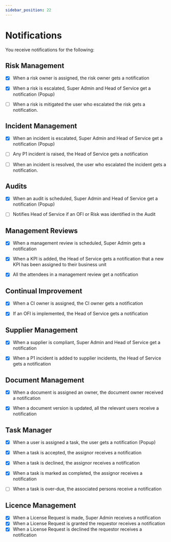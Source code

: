 ```yaml
---
sidebar_position: 22
---
```


# Notifications

You receive notifications for the following:

## Risk Management

- [x] When a risk owner is assigned, the risk owner gets a notification
- [x] When a risk is escalated, Super Admin and Head of Service get a notification (Popup)
- [ ] When a risk is mitigated the user who escalated the risk gets a notification.


## Incident Management

- [x] When an incident is escalated, Super Admin and Head of Service get a notification (Popup)
- [ ] Any P1 incident is raised, the Head of Service gets a notification 
- [ ] When an incident is resolved, the user who escalated the incident gets a notification.


## Audits

- [x] When an audit is scheduled, Super Admin and Head of Service get a notification (Popup)
- [ ] Notifies Head of Service if an OFI or Risk was identified in the Audit


## Management Reviews

- [x] When a management review is scheduled, Super Admin gets a notification
- [x] When a KPI is added, the Head of Service gets a notification that a new KPI has been assigned to their business unit
- [x] All the attendees in a management review get a notification


## Continual Improvement

- [x] When a CI owner is assigned, the CI owner gets a notification
- [x] If an OFI is implemented, the Head of Service gets a notification


## Supplier Management

- [x] When a supplier is compliant, Super Admin and Head of Service get a notification
- [x] When a P1 incident is added to supplier incidents, the Head of Service gets a notification


## Document Management

- [x] When a document is assigned an owner, the document owner received a notification
- [x] When a document version is updated, all the relevant users receive a notification


## Task Manager

- [x] When a user is assigned a task, the user gets a notification (Popup)
- [x] When a task is accepted, the assignor receives a notification 
- [x] When a task is declined, the assignor receives a notification
- [x] When a task is marked as completed, the assignor receives a notification
- [ ] When a task is over-due, the associated persons receive a notification 


## Licence Management

- [x] When a License Request is made, Super Admin receives a notification
- [x] When a License Request is granted the requestor receives a notification
- [x] When a License Request is declined the requestor receives a notification